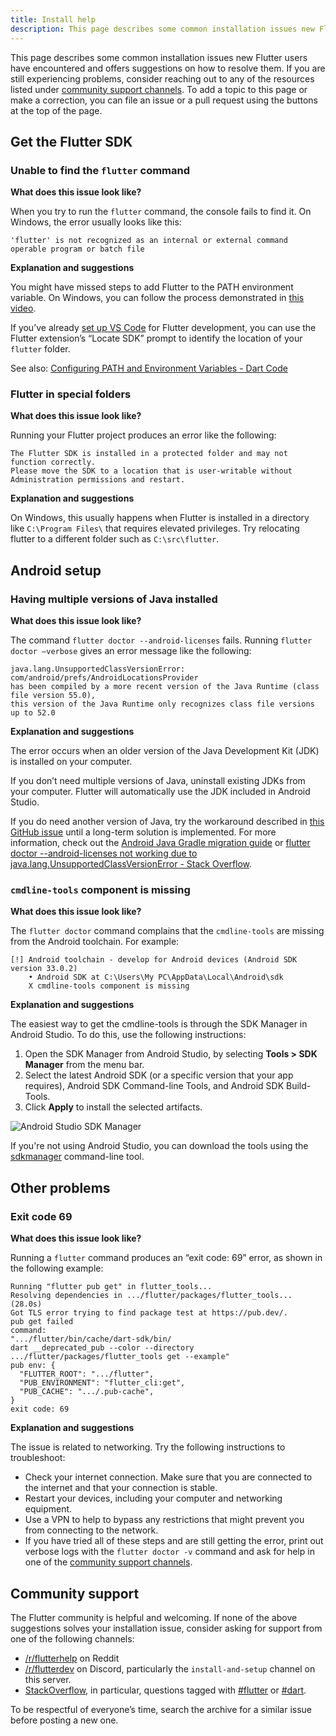```yaml
---
title: Install help
description: This page describes some common installation issues new Flutter users have run into and offers suggestions to resolve them.
---
```


This page describes some common installation issues new Flutter users have 
encountered and offers suggestions on how to resolve them.
If you are still experiencing problems, consider reaching out to any of
the resources listed under [community support channels][].
To add a topic to this page or make a correction,
you can file an issue or a pull request using the buttons at the top of the page.

## Get the Flutter SDK


### Unable to find the `flutter` command

__What does this issue look like?__

When you try to run the `flutter` command, the console fails to find it. On
Windows, the error usually looks like this:

```
'flutter' is not recognized as an internal or external command operable program or batch file
```

__Explanation and suggestions__

You might have missed steps to add Flutter to the PATH environment variable. On
Windows, you can follow the process demonstrated in [this
video](https://youtu.be/0SRvmcsRu2w?t=137). 

If you’ve already [set up VS Code][set up VS Code] for Flutter development, you
can use the Flutter extension’s “Locate SDK” prompt to identify the location of
your `flutter` folder.

See also: [Configuring PATH and Environment Variables - Dart Code][config path]


### Flutter in special folders


__What does this issue look like?__

Running your Flutter project produces an error like the following:

```
The Flutter SDK is installed in a protected folder and may not function correctly.
Please move the SDK to a location that is user-writable without Administration permissions and restart.
```

__Explanation and suggestions__

On Windows, this usually happens when Flutter is installed in a directory like
`C:\Program Files\` that requires elevated privileges. Try relocating flutter to
a different folder such as `C:\src\flutter`.


## Android setup

### Having multiple versions of Java installed

__What does this issue look like?__ 

The command `flutter doctor --android-licenses` fails.
Running `flutter doctor –verbose` gives an error message like 
the following:

```
java.lang.UnsupportedClassVersionError: com/android/prefs/AndroidLocationsProvider 
has been compiled by a more recent version of the Java Runtime (class file version 55.0), 
this version of the Java Runtime only recognizes class file versions up to 52.0
```

__Explanation and suggestions__

The error occurs when an older version of the Java Development Kit (JDK)
is installed on your computer. 

If you don’t need multiple versions of Java,
uninstall existing JDKs from your computer.
Flutter will automatically use the JDK included in Android Studio. 

If you do need another version of Java,
try the workaround described in [this GitHub issue][java binary path]
until a long-term solution is implemented.
For more information,
check out the [Android Java Gradle migration guide][]
or [flutter doctor --android-licenses not working due to
    java.lang.UnsupportedClassVersionError - Stack Overflow][so java version].




### `cmdline-tools` component is missing


__What does this issue look like?__

The `flutter doctor` command complains that the
`cmdline-tools` are missing from the Android toolchain.
For example:


```
[!] Android toolchain - develop for Android devices (Android SDK version 33.0.2) 
    • Android SDK at C:\Users\My PC\AppData\Local\Android\sdk 
    X cmdline-tools component is missing 
```


__Explanation and suggestions__

The easiest way to get the cmdline-tools is through the
SDK Manager in Android Studio.
To do this, use the following instructions:


1. Open the SDK Manager from Android Studio,
    by selecting **Tools > SDK Manager** from the menu bar.
2. Select the latest Android SDK (or a specific version that your app requires),
    Android SDK Command-line Tools, and Android SDK Build-Tools. 
3. Click **Apply** to install the selected artifacts.

![Android Studio SDK
Manager](/assets/images/docs/get-started/install_android_tools.png)


If you're not using Android Studio,
you can download the tools using the
[sdkmanager][] command-line tool.


## Other problems


### Exit code 69


__What does this issue look like?__

Running a `flutter` command produces an “exit code: 69” error,
as shown in the following example:

```
Running "flutter pub get" in flutter_tools...
Resolving dependencies in .../flutter/packages/flutter_tools... (28.0s)
Got TLS error trying to find package test at https://pub.dev/.
pub get failed
command:
".../flutter/bin/cache/dart-sdk/bin/
dart __deprecated_pub --color --directory
.../flutter/packages/flutter_tools get --example"
pub env: {
  "FLUTTER_ROOT": ".../flutter",
  "PUB_ENVIRONMENT": "flutter_cli:get",
  "PUB_CACHE": ".../.pub-cache",
}
exit code: 69
```

__Explanation and suggestions__

The issue is related to networking. 
Try the following instructions to troubleshoot: 

*   Check your internet connection. Make sure that you are connected to the
    internet and that your connection is stable.
*   Restart your devices, including your computer and networking equipment.
*   Use a VPN to help to bypass any restrictions that might prevent
    you from connecting to the network.
*  If you have tried all of these steps and are still getting the error,
    print out verbose logs with the `flutter doctor -v` command and ask for help in
    one of the [community support channels][].


## Community support

The Flutter community is helpful and welcoming.
If none of the above suggestions solves your installation issue,
consider asking for support from one of the following channels:

*   [/r/flutterhelp](https://www.reddit.com/r/flutterhelp/) on Reddit
*   [/r/flutterdev](https://discord.gg/rflutterdev) on Discord,
     particularly the `install-and-setup` channel on this server. 
*   [StackOverflow](https://stackoverflow.com/), 
    in particular, questions tagged with [#flutter][] or [#dart][].

To be respectful of everyone’s time,
search the archive for a similar issue before posting a new one. 

[#dart]:  https://stackoverflow.com/questions/tagged/dart
[#flutter]:  https://stackoverflow.com/questions/tagged/flutter
[Android Java Gradle migration guide]: {{site.url}}/release/breaking-changes/android-java-gradle-migration-guide
[community support channels]: #community-support
[java binary path]: {{site.github}}/flutter/flutter/issues/106416#issuecomment-1522198064
[so java version]: https://stackoverflow.com/questions/75328050/
[set up VS Code]: https://docs.flutter.dev/get-started/editor
[config path]: https://dartcode.org/docs/configuring-path-and-environment-variables/
[sdkmanager]: https://developer.android.com/studio/command-line/sdkmanager